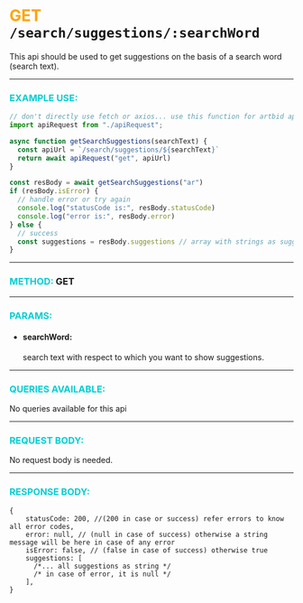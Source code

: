 # <span style="color: orange">GET</span> `/search/suggestions/:searchWord`

This api should be used to get suggestions on the basis of a search word (search text).

------------------

### <span style="color: #00CED1">EXAMPLE USE:</span>

```javascript
// don't directly use fetch or axios... use this function for artbid api request.
import apiRequest from "./apiRequest"; 

async function getSearchSuggestions(searchText) {
  const apiUrl = `/search/suggestions/${searchText}`
  return await apiRequest("get", apiUrl)
}

const resBody = await getSearchSuggestions("ar")
if (resBody.isError) {
  // handle error or try again
  console.log("statusCode is:", resBody.statusCode)
  console.log("error is:", resBody.error)
} else {
  // success
  const suggestions = resBody.suggestions // array with strings as suggestions
}
```

-------------------

### <span style="color: #00CED1">METHOD:</span> **GET**

-------------

### <span style="color: #00CED1">PARAMS:</span>
- #### searchWord:<br>
  search text with respect to which you want to show suggestions.

-----------------

### <span style="color: #00CED1">QUERIES AVAILABLE:</span>

No queries available for this api

---------------

### <span style="color: #00CED1">REQUEST BODY:</span>

No request body is needed.

----------------

### <span style="color: #00CED1">RESPONSE BODY:</span>

```json5
{
    statusCode: 200, //(200 in case or success) refer errors to know all error codes,
    error: null, // (null in case of success) otherwise a string message will be here in case of any error
    isError: false, // (false in case of success) otherwise true
    suggestions: [ 
      /*... all suggestions as string */
      /* in case of error, it is null */
    ],
}
```